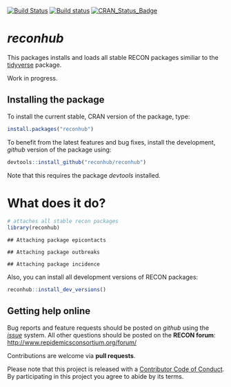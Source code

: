 
[![Build Status](https://travis-ci.org/reconhub/reconhub.svg?branch=master)](https://travis-ci.org/reconhub/reconhub) [![Build status](https://ci.appveyor.com/api/projects/status/neg802qc3673exun?svg=true)](https://ci.appveyor.com/project/dirkschumacher/reconhub) [![CRAN\_Status\_Badge](http://www.r-pkg.org/badges/version/reconhub)](https://cran.r-project.org/package=reconhub)

*reconhub*
==========

This packages installs and loads all stable RECON packages similiar to the [tidyverse](https://github.com/tidyverse/tidyverse) package.

Work in progress.

Installing the package
----------------------

To install the current stable, CRAN version of the package, type:

``` r
install.packages("reconhub")
```

To benefit from the latest features and bug fixes, install the development, *github* version of the package using:

``` r
devtools::install_github("reconhub/reconhub")
```

Note that this requires the package *devtools* installed.

What does it do?
================

``` r
# attaches all stable recon packages
library(reconhub)
```

    ## Attaching package epicontacts

    ## Attaching package outbreaks

    ## Attaching package incidence

Also, you can install all development versions of RECON packages:

``` r
reconhub::install_dev_versions()
```

Getting help online
-------------------

Bug reports and feature requests should be posted on *github* using the [*issue*](http://github.com/reconhub/reconhub/issues) system. All other questions should be posted on the **RECON forum**: <br> <http://www.repidemicsconsortium.org/forum/>

Contributions are welcome via **pull requests**.

Please note that this project is released with a [Contributor Code of Conduct](CONDUCT.md). By participating in this project you agree to abide by its terms.
